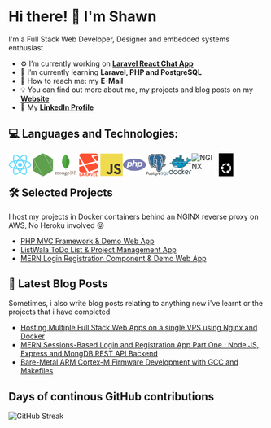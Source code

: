
# Hi there! 👋 I'm Shawn

I'm a Full Stack Web Developer, Designer and embedded systems enthusiast

- ⚙️ I’m currently working on [**Laravel React Chat App**](https://github.com/shawn-dsilva/laravel-react-realtime-chat)
- 🍎 I’m currently learning **Laravel, PHP and PostgreSQL**
- 📧 How to reach me: my **E-Mail**
- 💡  You can find out more about me, my projects and blog posts on my [**Website**](https://shawndsilva.com)
- 💼  My [**LinkedIn Profile**]( https://www.linkedin.com/in/shawn-dsilva/ )

## 💻 Languages and Technologies:

<img align="left" alt="ReactJS" width="45px" src="https://raw.githubusercontent.com/devicons/devicon/master/icons/react/react-original.svg" />
<img align="left" alt="NodeJS" width="45px" src="https://raw.githubusercontent.com/devicons/devicon/master/icons/nodejs/nodejs-plain.svg" />
<img align="left" alt="MongoDB" width="45px" src="https://raw.githubusercontent.com/devicons/devicon/master/icons/mongodb/mongodb-original-wordmark.svg" />

<img align="left" alt="Laravel" width="45px" src="https://raw.githubusercontent.com/devicons/devicon/master/icons/laravel/laravel-plain-wordmark.svg" /> 

<img align="left" alt="JavaScript" width="45px" src="https://raw.githubusercontent.com/devicons/devicon/master/icons/javascript/javascript-original.svg" /> 
<img align="left" alt="PHP" width="45px" src="https://raw.githubusercontent.com/devicons/devicon/master/icons/php/php-plain.svg" />
<img align="left" alt="Postgres" width="45px" src="https://raw.githubusercontent.com/devicons/devicon/master/icons/postgresql/postgresql-original-wordmark.svg" />
<img align="left" alt="Docker" width="45px" src="https://raw.githubusercontent.com/devicons/devicon/master/icons/docker/docker-original-wordmark.svg" />
<img align="left" alt="NGINX" width="45px" src="https://shawndsilva.com/public/assets/icons/nginx-logo.svg" />
<img align="left" alt="Ubuntu" width="45px" src="https://raw.githubusercontent.com/devicons/devicon/master/icons/ubuntu/ubuntu-plain.svg" />
<br />
<br />

## 🛠️ Selected Projects

I host my projects in Docker containers behind an NGINX reverse proxy on AWS, No Heroku involved 😜

- [PHP MVC Framework & Demo Web App](https://shawndsilva.com/projects/boomer-php-mvc.html)
- [ListWala ToDo List & Project Management App](https://shawndsilva.com/projects/list-wala.html)
- [MERN Login Registration Component & Demo Web App](https://shawndsilva.com/projects/mern-login-registration-app.html)

## 📕 Latest Blog Posts

Sometimes, i also write blog posts relating to anything new i've learnt or the projects that i have completed
- [Hosting Multiple Full Stack Web Apps on a single VPS using Nginx and Docker](https://shawndsilva.com/blog/systems-administration-and-devops/Hosting-Multiple-Full-Stack-Web-Projects-On-One-VPS-Using-Nginx-And-Docker.html)
- [MERN Sessions-Based Login and Registration App Part One : Node.JS, Express and MongDB REST API Backend](https://shawndsilva.com/blog/web-development/MERN-Sessions-Authentication-App-Part-1-Nodejs-and-Express-Backend.html)
- [Bare-Metal ARM Cortex-M Firmware Development with GCC and Makefiles](https://shawndsilva.com/blog/embedded%20systems/Makefiles-for-Embedded-Systems.html)


## Days of continous GitHub contributions

![GitHub Streak](https://github-readme-streak-stats.herokuapp.com/?user=shawn-dsilva)
